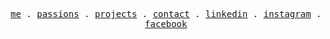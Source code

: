<p align="center">
  <samp>
    <a href="https://bharadwaj.duggaraju.com/">me</a> .
    <a href="https://bharadwaj.duggaraju.com/#passions">passions</a> .
    <a href="https://bharadwaj.duggaraju.com/#projects">projects</a> .
    <a href="mailto:bharadwaj.duggaraju@outlook.com">contact</a> .
    <a href="https://www.linkedin.com/in/bharadwaj-duggaraju-4a85b2218/">linkedin</a> .
    <a href="https://instagram.com/bharadwajduggaraju">instagram</a> .
    <a href="https://www.facebook.com/bharadwaj.duggaraju">facebook</a>
  </samp>
</p>



<!-- - 🔭 I’m currently working on ...
- 🌱 I’m currently learning ...
- 👯 I’m looking to collaborate on ...
- 🤔 I’m looking for help with ...
- 💬 Ask me about ...
- 📫 How to reach me: ...
- 😄 Pronouns: ...
- ⚡ Fun fact: ...

 -->
